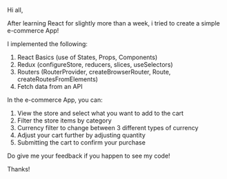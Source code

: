 Hi all, 

After learning React for slightly more than a week, i tried to create a simple e-commerce App!

I implemented the following: 
1) React Basics (use of States, Props, Components)
2) Redux (configureStore, reducers, slices, useSelectors)
3) Routers (RouterProvider, createBrowserRouter, Route, createRoutesFromElements)
4) Fetch data from an API

In the e-commerce App, you can:
1) View the store and select what you want to add to the cart
2) Filter the store items by category
3) Currency filter to change between 3 different types of currency
4) Adjust your cart further by adjusting quantity
5) Submitting the cart to confirm your purchase

Do give me your feedback if you happen to see my code!

Thanks!
